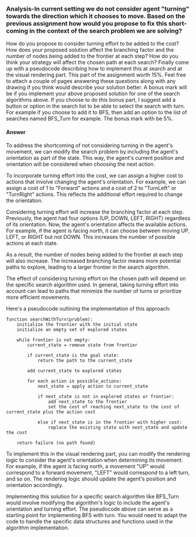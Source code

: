 ### Analysis-In current setting we do not consider agent "turning" towards the direction which it chooses to move. Based on the previous assignment how would you propose to fix this short-coming in the context of the search problem we are solving?

How do you propose to consider turning effort to be added to the cost? How does your proposed solution affect the branching factor and the number of nodes being added to the frontier at each step? How do you think your strategy will affect the chosen path at each search? Finally come up with a pseudocode describing how to implement this at search and at the visual rendering part. This part of the assignment worth 15%. Feel free to attach a couple of pages answering these questions along with any drawing if you think would describe your solution better. 
A bonus mark will be if you implement your above proposed solution for one of the search algorithms above. If you choose to do this bonus part, I suggest add a button or option in the search list to be able to select the search with turn. For example if you choose to add it to BFS, then add an option to the list of searches named BFS_Turn for example. The bonus mark with be 5%.


#### Answer


To address the shortcoming of not considering turning in the agent's movement, we can modify the search problem by including the agent's orientation as part of the state. This way, the agent's current position and orientation will be considered when choosing the next action.

To incorporate turning effort into the cost, we can assign a higher cost to actions that involve changing the agent's orientation. For example, we can assign a cost of 1 to "Forward" actions and a cost of 2 to "TurnLeft" or "TurnRight" actions. This reflects the additional effort required to change the orientation.

Considering turning effort will increase the branching factor at each step. Previously, the agent had four options (UP, DOWN, LEFT, RIGHT) regardless of its orientation. Now, the agent's orientation affects the available actions. For example, if the agent is facing north, it can choose between moving UP, LEFT, or RIGHT but not DOWN. This increases the number of possible actions at each state.

As a result, the number of nodes being added to the frontier at each step will also increase. The increased branching factor means more potential paths to explore, leading to a larger frontier in the search algorithm.

The effect of considering turning effort on the chosen path will depend on the specific search algorithm used. In general, taking turning effort into account can lead to paths that minimize the number of turns or prioritize more efficient movements.

Here's a pseudocode outlining the implementation of this approach:

```
function searchWithTurn(problem):
    initialize the frontier with the initial state
    initialize an empty set of explored states
    
    while frontier is not empty:
        current_state = remove state from frontier
        
        if current_state is the goal state:
            return the path to the current_state
        
        add current_state to explored states
        
        for each action in possible_actions:
            next_state = apply action to current_state
            
            if next_state is not in explored states or frontier:
                add next_state to the frontier
                set the cost of reaching next_state to the cost of current_state plus the action cost
            
            else if next_state is in the frontier with higher cost:
                replace the existing state with next_state and update the cost
        
    return failure (no path found)
```

To implement this in the visual rendering part, you can modify the rendering logic to consider the agent's orientation when determining its movement. For example, if the agent is facing north, a movement "UP" would correspond to a forward movement, "LEFT" would correspond to a left turn, and so on. The rendering logic should update the agent's position and orientation accordingly.

Implementing this solution for a specific search algorithm like BFS_Turn would involve modifying the algorithm's logic to include the agent's orientation and turning effort. The pseudocode above can serve as a starting point for implementing BFS with turn. You would need to adapt the code to handle the specific data structures and functions used in the algorithm implementation.